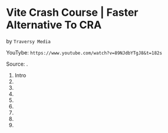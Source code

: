 # Vite Crash Course | Faster Alternative To CRA
by `Traversy Media`

YouTybe: `https://www.youtube.com/watch?v=89NJdbYTgJ8&t=182s`

Source: .

1. Intro
2. 
3. 
4.
5.
6.
7.
8.
9.